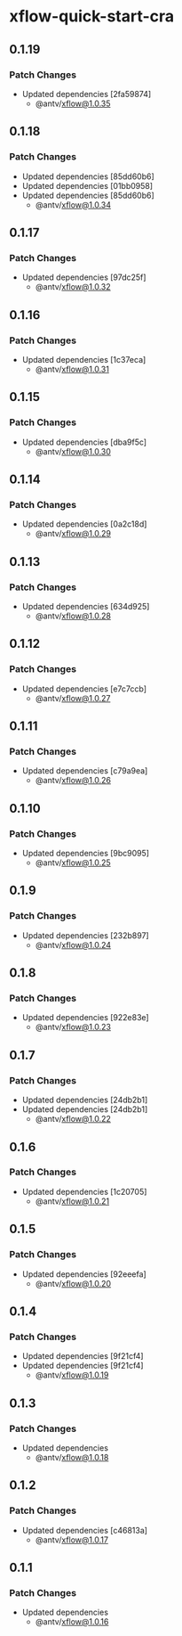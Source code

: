 # xflow-quick-start-cra

## 0.1.19

### Patch Changes

- Updated dependencies [2fa59874]
  - @antv/xflow@1.0.35

## 0.1.18

### Patch Changes

- Updated dependencies [85dd60b6]
- Updated dependencies [01bb0958]
- Updated dependencies [85dd60b6]
  - @antv/xflow@1.0.34

## 0.1.17

### Patch Changes

- Updated dependencies [97dc25f]
  - @antv/xflow@1.0.32

## 0.1.16

### Patch Changes

- Updated dependencies [1c37eca]
  - @antv/xflow@1.0.31

## 0.1.15

### Patch Changes

- Updated dependencies [dba9f5c]
  - @antv/xflow@1.0.30

## 0.1.14

### Patch Changes

- Updated dependencies [0a2c18d]
  - @antv/xflow@1.0.29

## 0.1.13

### Patch Changes

- Updated dependencies [634d925]
  - @antv/xflow@1.0.28

## 0.1.12

### Patch Changes

- Updated dependencies [e7c7ccb]
  - @antv/xflow@1.0.27

## 0.1.11

### Patch Changes

- Updated dependencies [c79a9ea]
  - @antv/xflow@1.0.26

## 0.1.10

### Patch Changes

- Updated dependencies [9bc9095]
  - @antv/xflow@1.0.25

## 0.1.9

### Patch Changes

- Updated dependencies [232b897]
  - @antv/xflow@1.0.24

## 0.1.8

### Patch Changes

- Updated dependencies [922e83e]
  - @antv/xflow@1.0.23

## 0.1.7

### Patch Changes

- Updated dependencies [24db2b1]
- Updated dependencies [24db2b1]
  - @antv/xflow@1.0.22

## 0.1.6

### Patch Changes

- Updated dependencies [1c20705]
  - @antv/xflow@1.0.21

## 0.1.5

### Patch Changes

- Updated dependencies [92eeefa]
  - @antv/xflow@1.0.20

## 0.1.4

### Patch Changes

- Updated dependencies [9f21cf4]
- Updated dependencies [9f21cf4]
  - @antv/xflow@1.0.19

## 0.1.3

### Patch Changes

- Updated dependencies
  - @antv/xflow@1.0.18

## 0.1.2

### Patch Changes

- Updated dependencies [c46813a]
  - @antv/xflow@1.0.17

## 0.1.1

### Patch Changes

- Updated dependencies
  - @antv/xflow@1.0.16
